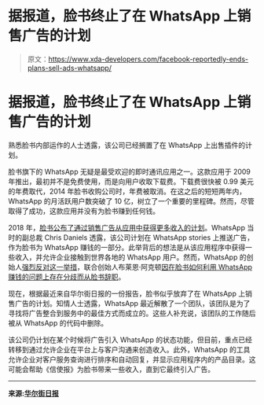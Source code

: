 # 据报道，脸书终止了在 WhatsApp 上销售广告的计划

> 原文：<https://www.xda-developers.com/facebook-reportedly-ends-plans-sell-ads-whatsapp/>

# 据报道，脸书终止了在 WhatsApp 上销售广告的计划

熟悉脸书内部运作的人士透露，该公司已经搁置了在 WhatsApp 上出售插件的计划。

脸书旗下的 WhatsApp 无疑是最受欢迎的即时通讯应用之一。这款应用于 2009 年推出，最初并不是免费使用，而是向用户收取下载费。下载费很快被 0.99 美元的年费取代，2014 年脸书收购公司时，年费被取消。在这之后的短短两年内，WhatsApp 的月活跃用户数突破了 10 亿，树立了一个重要的里程碑。然而，尽管取得了成功，这款应用并没有为脸书赚到任何钱。

2018 年，[脸书公布了通过销售广告从应用中获得更多收入的计划](https://www.xda-developers.com/whatsapp-status-ads/)。WhatsApp 当时的副总裁 Chris Daniels 透露，该公司计划在 WhatsApp stories 上推送广告，作为脸书为 WhatsApp 赚钱的一部分。此举背后的想法是从该应用程序中获得一些收入，并允许企业接触到世界各地的 WhatsApp 用户。然而，WhatsApp 的创始人[强烈反对这一举措](https://www.wsj.com/articles/behind-the-messy-expensive-split-between-facebook-and-whatsapps-founders-1528208641?mod=article_inline)，联合创始人布莱恩·阿克顿[因在脸书如何利用 WhatsApp 赚钱的问题上存在分歧而从脸书辞职](https://www.cnbc.com/2018/09/26/whatsapp-co-founder-explains-why-he-left-facebook.html)。

现在，根据最近来自华尔街日报的一份报告，脸书似乎放弃了在 WhatsApp 上销售广告的计划。知情人士透露，WhatsApp 最近解散了一个团队，该团队是为了寻找将广告整合到服务中的最佳方式而成立的。这些人补充说，该团队的工作随后被从 WhatsApp 的代码中删除。

该公司仍计划在某个时候将广告引入 WhatsApp 的状态功能，但目前，重点已经转移到通过允许企业在平台上与客户沟通来创造收入。此外，WhatsApp 的工具允许企业对客户服务查询进行排序和自动回复，并显示应用程序内的产品目录。这可能会帮助《信使报》为脸书带来一些收入，直到它最终引入广告。

* * *

**来源:[华尔街日报](https://www.wsj.com/articles/whatsapp-backs-off-controversial-plan-to-sell-ads-11579207682)**